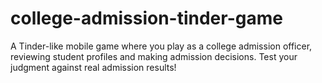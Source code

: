 # college-admission-tinder-game
A Tinder-like mobile game where you play as a college admission officer, reviewing student profiles and making admission decisions. Test your judgment against real admission results!
